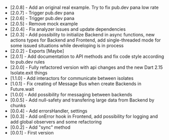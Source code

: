 - [2.0.8] - Add an original real example. Try to fix pub.dev pana low rate
- [2.0.7] - Trigger pub.dev pana
- [2.0.6] - Trigger pub.dev pana
- [2.0.5] - Remove mock example
- [2.0.4] - Fix analyzer issues and update dependencies
- [2.0.3] - Add possibility to initialize Backend in async functions, new actions types for Backend and Frontend, add single-threaded mode for some issued situations while developing is in process
- [2.0.2] - Exports [Maybe<T>]
- [2.0.1] - Add documentation to API methods and fix code style according to pub.dev rules
- [2.0.0] - Fully refactored version with api changes and the new Dart 2.15 Isolate.exit things
- [1.1.0] - Add interactors for communicate between isolates
- [1.0.1] - Fix creating of Message Bus when create Backends in Future.wait
- [1.0.0] - Add possibility for messaging between backends
- [0.0.5] - Add null-safety and transfering large data from Backend by chunks
- [0.0.4] - Add errorsHandler, settings
- [0.0.3] - Add onError hook in Frontend, add possibility for logging and add global observers and some refactoring
- [0.0.2] - Add "sync" method
- [0.0.1] - First version
